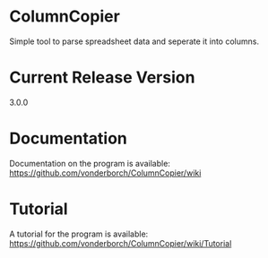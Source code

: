 # ColumnCopier
Simple tool to parse spreadsheet data and seperate it into columns.

# Current Release Version
3.0.0

# Documentation
Documentation on the program is available: https://github.com/vonderborch/ColumnCopier/wiki

# Tutorial
A tutorial for the program is available: https://github.com/vonderborch/ColumnCopier/wiki/Tutorial
